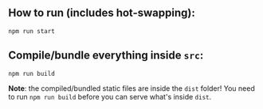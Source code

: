 ## How to run (includes hot-swapping):
```
npm run start
```

## Compile/bundle everything inside `src`:
```
npm run build
```

**Note**: the compiled/bundled static files are inside the `dist` folder! You need to run ```npm run build``` before you can serve what's inside `dist`.